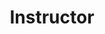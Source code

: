---
title: "Instructor"
collection: teaching
category: instructor
permalink: /teaching/instructor/
venue: Binghamton University (SUNY)
taughtcourses:
  - course: "Econ 144 - Economics of Poverty and Discrimination"
    semesters:
      - Summer 2025
  - course: "Econ 366 - Statistical Methods"
    semesters:
      - Summer 2024

---